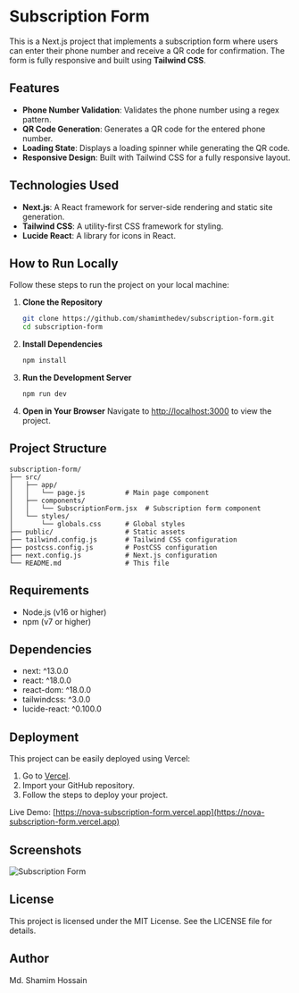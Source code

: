 # Subscription Form

This is a Next.js project that implements a subscription form where users can enter their phone number and receive a QR code for confirmation. The form is fully responsive and built using **Tailwind CSS**.

## Features
- **Phone Number Validation**: Validates the phone number using a regex pattern.
- **QR Code Generation**: Generates a QR code for the entered phone number.
- **Loading State**: Displays a loading spinner while generating the QR code.
- **Responsive Design**: Built with Tailwind CSS for a fully responsive layout.

## Technologies Used
- **Next.js**: A React framework for server-side rendering and static site generation.
- **Tailwind CSS**: A utility-first CSS framework for styling.
- **Lucide React**: A library for icons in React.

## How to Run Locally

Follow these steps to run the project on your local machine:

1. **Clone the Repository**
   ```bash
   git clone https://github.com/shamimthedev/subscription-form.git
   cd subscription-form
   ```
2. **Install Dependencies**
   ```bash
   npm install
   ```
3. **Run the Development Server**
   ```bash
   npm run dev
   ```
4. **Open in Your Browser**
   Navigate to [http://localhost:3000](http://localhost:3000) to view the project.

## Project Structure
```
subscription-form/
├── src/
│   ├── app/
│   │   └── page.js          # Main page component
│   ├── components/
│   │   └── SubscriptionForm.jsx  # Subscription form component
│   └── styles/
│       └── globals.css      # Global styles
├── public/                  # Static assets
├── tailwind.config.js       # Tailwind CSS configuration
├── postcss.config.js        # PostCSS configuration
├── next.config.js           # Next.js configuration
└── README.md                # This file
```

## Requirements
- Node.js (v16 or higher)
- npm (v7 or higher)

## Dependencies
- next: ^13.0.0
- react: ^18.0.0
- react-dom: ^18.0.0
- tailwindcss: ^3.0.0
- lucide-react: ^0.100.0

## Deployment
This project can be easily deployed using Vercel:

1. Go to [Vercel](https://vercel.com/).
2. Import your GitHub repository.
3. Follow the steps to deploy your project.

Live Demo: [https://nova-subscription-form.vercel.app](https://nova-subscription-form.vercel.app)

## Screenshots
![Subscription Form](./subscription-form.png)

## License
This project is licensed under the MIT License. See the LICENSE file for details.

## Author
Md. Shamim Hossain

